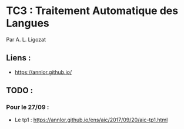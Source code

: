 # TC3 : Traitement Automatique des Langues

Par A. L. Ligozat

## Liens :

- https://annlor.github.io/

## TODO :

### Pour le 27/09 :

- Le tp1 : https://annlor.github.io/ens/aic/2017/09/20/aic-tp1.html
